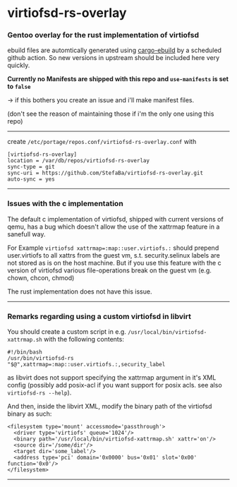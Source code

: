 # virtiofsd-rs-overlay
### Gentoo overlay for the rust implementation of virtiofsd

ebuild files are automtically generated using [cargo-ebuild](https://github.com/gentoo/cargo-ebuild) by a scheduled github action.
So new versions in upstream should be included here very quickly.

**Currently no Manifests are shipped with this repo and `use-manifests` is set to `false`**

-> if this bothers you create an issue and i'll make manifest files.

(don't see the reason of maintaining those if i'm the only one using this repo)

---
create `/etc/portage/repos.conf/virtiofsd-rs-overlay.conf` with

    [virtiofsd-rs-overlay]
    location = /var/db/repos/virtiofsd-rs-overlay
    sync-type = git
    sync-uri = https://github.com/StefaBa/virtiofsd-rs-overlay.git
    auto-sync = yes

---
### Issues with the c implementation
The default c implementation of virtiofsd, shipped with current versions of qemu,
has a bug which doesn't allow the use of the xattrmap feature in a sanefull way.

For Example `virtiofsd xattrmap=:map::user.virtiofs.:`
should prepend user.virtiofs to all xattrs from the guest vm,
s.t. security.selinux labels are not stored as is on the host machine.
But if you use this feature with the c version of virtiofsd various file-operations
break on the guest vm (e.g. chown, chcon, chmod)

The rust implementation does not have this issue.

---
### Remarks regarding using a custom virtiofsd in libvirt
You should create a custom script in e.g. `/usr/local/bin/virtiofsd-xattrmap.sh` with the following contents:

    #!/bin/bash
    /usr/bin/virtiofsd-rs "$@",xattrmap=:map::user.virtiofs.:,security_label
    
as libvirt does not support specifying the xattrmap argument in it's XML config (possibly add posix-acl if you want support for posix acls. see also `virtiofsd-rs --help`).

And then, inside the libvirt XML, modify the binary path of the virtiofsd binary as such:
    
    <filesystem type='mount' accessmode='passthrough'>
      <driver type='virtiofs' queue='1024'/>
      <binary path='/usr/local/bin/virtiofsd-xattrmap.sh' xattr='on'/>
      <source dir='/some/dir'/>
      <target dir='some_label'/>
      <address type='pci' domain='0x0000' bus='0x01' slot='0x00' function='0x0'/>
    </filesystem>

---

